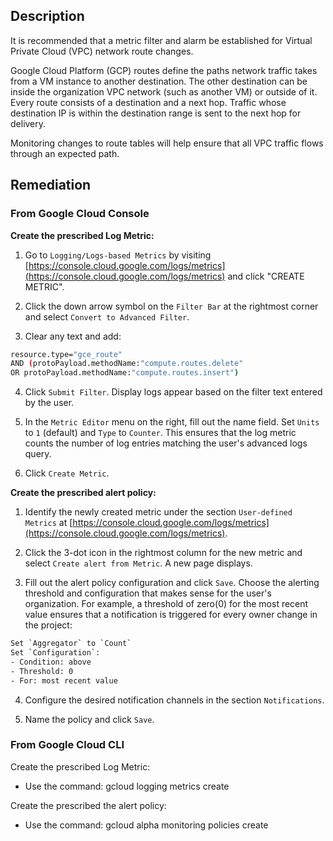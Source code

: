 ## Description

It is recommended that a metric filter and alarm be established for Virtual Private Cloud (VPC) network route changes.

Google Cloud Platform (GCP) routes define the paths network traffic takes from a VM instance to another destination. The other destination can be inside the organization VPC network (such as another VM) or outside of it. Every route consists of a destination and a next hop. Traffic whose destination IP is within the destination range is sent to the next hop for delivery.

Monitoring changes to route tables will help ensure that all VPC traffic flows through an expected path.

## Remediation

### From Google Cloud Console

**Create the prescribed Log Metric:**

1. Go to `Logging/Logs-based Metrics` by visiting [https://console.cloud.google.com/logs/metrics](https://console.cloud.google.com/logs/metrics) and click "CREATE METRIC".

2. Click the down arrow symbol on the `Filter Bar` at the rightmost corner and select `Convert to Advanced Filter`.

3. Clear any text and add:

```bash
resource.type="gce_route"
AND (protoPayload.methodName:"compute.routes.delete"
OR protoPayload.methodName:"compute.routes.insert")
```

4. Click `Submit Filter`. Display logs appear based on the filter text entered by the user.

5. In the `Metric Editor` menu on the right, fill out the name field. Set `Units` to `1` (default) and `Type` to `Counter`. This ensures that the log metric counts the number of log entries matching the user's advanced logs query.

6. Click `Create Metric`.

**Create the prescribed alert policy:**

1. Identify the newly created metric under the section `User-defined Metrics` at [https://console.cloud.google.com/logs/metrics](https://console.cloud.google.com/logs/metrics).

2. Click the 3-dot icon in the rightmost column for the new metric and select `Create alert from Metric`. A new page displays.

3. Fill out the alert policy configuration and click `Save`. Choose the alerting threshold and configuration that makes sense for the user's organization. For example, a threshold of zero(0) for the most recent value ensures that a notification is triggered for every owner change in the project:

```bash
Set `Aggregator` to `Count`
Set `Configuration`:
- Condition: above
- Threshold: 0
- For: most recent value
```

4. Configure the desired notification channels in the section `Notifications`.

5. Name the policy and click `Save`.

### From Google Cloud CLI

Create the prescribed Log Metric:
- Use the command: gcloud logging metrics create

Create the prescribed the alert policy:
- Use the command: gcloud alpha monitoring policies create
